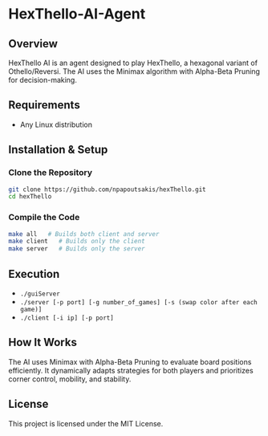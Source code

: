 # HexThello-AI-Agent

## Overview
HexThello AI is an agent designed to play HexThello, a hexagonal variant of Othello/Reversi. The AI uses the Minimax algorithm with Alpha-Beta Pruning for decision-making.

## Requirements
* Any Linux distribution

## Installation & Setup
### Clone the Repository
```sh
git clone https://github.com/npapoutsakis/hexThello.git
cd hexThello
```

### Compile the Code
```sh
make all   # Builds both client and server
make client   # Builds only the client
make server   # Builds only the server
```

## Execution
* `./guiServer`
* `./server [-p port] [-g number_of_games] [-s (swap color after each game)]`
* `./client [-i ip] [-p port]`

## How It Works
The AI uses Minimax with Alpha-Beta Pruning to evaluate board positions efficiently. It dynamically adapts strategies for both players and prioritizes corner control, mobility, and stability.

## License
This project is licensed under the MIT License.

